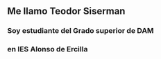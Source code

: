 ## Me llamo Teodor Siserman

### Soy estudiante del Grado superior de **DAM**
### en **IES Alonso de Ercilla**


